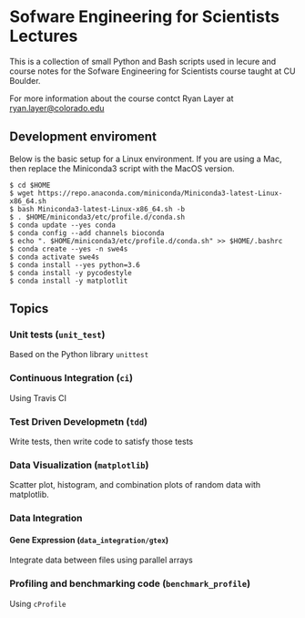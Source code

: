 # Sofware Engineering for Scientists Lectures
This is a collection of small Python and Bash scripts used in lecure and course
notes for the Sofware Engineering for Scientists course taught at CU Boulder.

For more information about the course contct Ryan Layer at
ryan.layer@colorado.edu

## Development enviroment
Below is the basic setup for a Linux environment. If you are using a Mac, then
replace the Miniconda3 script with the MacOS version.

```
$ cd $HOME
$ wget https://repo.anaconda.com/miniconda/Miniconda3-latest-Linux-x86_64.sh
$ bash Miniconda3-latest-Linux-x86_64.sh -b
$ . $HOME/miniconda3/etc/profile.d/conda.sh
$ conda update --yes conda
$ conda config --add channels bioconda
$ echo ". $HOME/miniconda3/etc/profile.d/conda.sh" >> $HOME/.bashrc 
$ conda create --yes -n swe4s
$ conda activate swe4s
$ conda install --yes python=3.6
$ conda install -y pycodestyle
$ conda install -y matplotlit
```

## Topics

### Unit tests (`unit_test`)

Based on the Python library `unittest`

### Continuous Integration (`ci`)

Using Travis CI

### Test Driven Developmetn (`tdd`)

Write tests, then write code to satisfy those tests

### Data Visualization (`matplotlib`)

Scatter plot, histogram, and combination plots of random data with matplotlib.

### Data Integration
#### Gene Expression  (`data_integration/gtex`)

Integrate data between files using parallel arrays

### Profiling and benchmarking code (`benchmark_profile`)

Using `cProfile`

